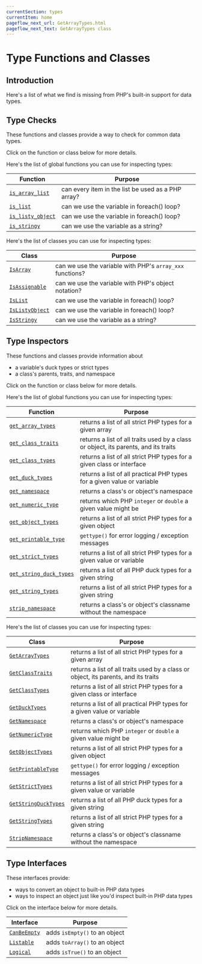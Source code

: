 ```yaml
---
currentSection: types
currentItem: home
pageflow_next_url: GetArrayTypes.html
pageflow_next_text: GetArrayTypes class
---
```


# Type Functions and Classes

## Introduction

Here's a list of what we find is missing from PHP's built-in support for data types.

## Type Checks

These functions and classes provide a way to check for common data types.

Click on the function or class below for more details.

Here's the list of global functions you can use for inspecting types:

Function | Purpose
---------|--------
[`is_array_list`](is_array_list.html) | can every item in the list be used as a PHP array?
[`is_list`](IsList.html) | can we use the variable in foreach() loop?
[`is_listy_object`](IsListyObject.html) | can we use the variable in foreach() loop?
[`is_stringy`](IsStringy.html) | can we use the variable as a string?

Here's the list of classes you can use for inspecting types:

Class | Purpose
------|--------
[`IsArray`](IsArray.html) | can we use the variable with PHP's `array_xxx` functions?
[`IsAssignable`](IsAssignable.html) | can we use the variable with PHP's object notation?
[`IsList`](IsList.html) | can we use the variable in foreach() loop?
[`IsListyObject`](IsListyObject.html) | can we use the variable in foreach() loop?
[`IsStringy`](IsStringy.html) | can we use the variable as a string?


## Type Inspectors

These functions and classes provide information about

* a variable's duck types or strict types
* a class's parents, traits, and namespace

Click on the function or class below for more details.

Here's the list of global functions you can use for inspecting types:

Function | Purpose
---------|--------
[`get_array_types`](GetArrayTypes.html) | returns a list of all strict PHP types for a given array
[`get_class_traits`](GetClassTraits.html) | returns a list of all traits used by a class or object, its parents, and its traits
[`get_class_types`](GetClassTypes.html) | returns a list of all strict PHP types for a given class or interface
[`get_duck_types`](GetDuckTypes.html) | returns a list of all practical PHP types for a given value or variable
[`get_namespace`](GetNamespace.html) | returns a class's or object's namespace
[`get_numeric_type`](GetNumericType.html) | returns which PHP `integer` or `double` a given value might be
[`get_object_types`](GetObjectTypes.html) | returns a list of all strict PHP types for a given object
[`get_printable_type`](GetPrintableType.html) | `gettype()` for error logging / exception messages
[`get_strict_types`](GetStrictTypes.html) | returns a list of all strict PHP types for a given value or variable
[`get_string_duck_types`](GetStringDuckTypes.html) | returns a list of all PHP duck types for a given string
[`get_string_types`](GetStringTypes.html) | returns a list of all strict PHP types for a given string
[`strip_namespace`](StripNamespace.html) | returns a class's or object's classname without the namespace

Here's the list of classes you can use for inspecting types:

Class | Purpose
------|--------
[`GetArrayTypes`](GetArrayTypes.html) | returns a list of all strict PHP types for a given array
[`GetClassTraits`](GetClassTraits.html) | returns a list of all traits used by a class or object, its parents, and its traits
[`GetClassTypes`](GetClassTypes.html) | returns a list of all strict PHP types for a given class or interface
[`GetDuckTypes`](GetDuckTypes.html) | returns a list of all practical PHP types for a given value or variable
[`GetNamespace`](GetNamespace.html) | returns a class's or object's namespace
[`GetNumericType`](GetNumericType.html) | returns which PHP `integer` or `double` a given value might be
[`GetObjectTypes`](GetObjectTypes.html) | returns a list of all strict PHP types for a given object
[`GetPrintableType`](GetPrintableType.html) | `gettype()` for error logging / exception messages
[`GetStrictTypes`](GetStrictTypes.html) | returns a list of all strict PHP types for a given value or variable
[`GetStringDuckTypes`](GetStringDuckTypes.html) | returns a list of all PHP duck types for a given string
[`GetStringTypes`](GetStringTypes.html) | returns a list of all strict PHP types for a given string
[`StripNamespace`](StripNamespace.html) | returns a class's or object's classname without the namespace

## Type Interfaces

These interfaces provide:

* ways to convert an object to built-in PHP data types
* ways to inspect an object just like you'd inspect built-in PHP data types

Click on the interface below for more details.

Interface | Purpose
----------|--------
[`CanBeEmpty`](CanBeEmpty.html) | adds `isEmpty()` to an object
[`Listable`](Listable.html) | adds `toArray()` to an object
[`Logical`](Logical.html) | adds `isTrue()` to an object
